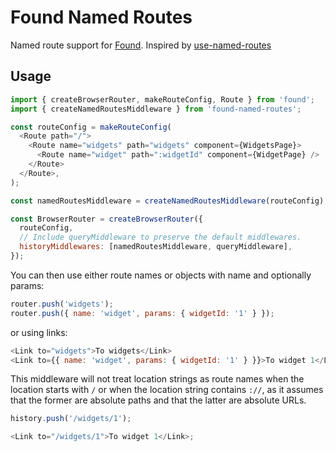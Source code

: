 # Found Named Routes

Named route support for [Found](https://github.com/4Catalyzer/found). Inspired by [use-named-routes](https://github.com/taion/use-named-routes)

## Usage

```js
import { createBrowserRouter, makeRouteConfig, Route } from 'found';
import { createNamedRoutesMiddleware } from 'found-named-routes';

const routeConfig = makeRouteConfig(
  <Route path="/">
    <Route name="widgets" path="widgets" component={WidgetsPage}>
      <Route name="widget" path=":widgetId" component={WidgetPage} />
    </Route>
  </Route>,
);

const namedRoutesMiddleware = createNamedRoutesMiddleware(routeConfig);

const BrowserRouter = createBrowserRouter({
  routeConfig,
  // Include queryMiddleware to preserve the default middlewares.
  historyMiddlewares: [namedRoutesMiddleware, queryMiddleware],
});
```

You can then use either route names or objects with name and optionally params:

```js
router.push('widgets');
router.push({ name: 'widget', params: { widgetId: '1' } });
```

or using links:

```js
<Link to="widgets">To widgets</Link>
<Link to={{ name: 'widget', params: { widgetId: '1' } }}>To widget 1</Link>
```

This middleware will not treat location strings as route names when the location starts with `/` or when the location string contains `://`, as it assumes that the former are absolute paths and that the latter are absolute URLs.

```js
history.push('/widgets/1');

<Link to="/widgets/1">To widget 1</Link>;
```
